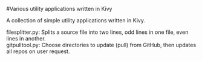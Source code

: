 #Various utility applications written in Kivy

A collection of simple utility applications written in Kivy.<br />

filesplitter.py: Splits a source file into two lines, odd lines in one file, even lines in another.<br />
gitpulltool.py: Choose directories to update (pull) from GitHub, then updates all repos on user request.<br />
